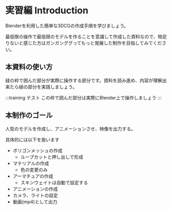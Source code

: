 # 実習編 Introduction

Blenderを利用した簡単な3DCGの作成手順を学びましょう。

最低限の操作で最低限のモデルを作ることを意識して作成した資料なので、物足りないと感じた方はガンガンググってもっと発展した制作を目指してみてください。

## 本資料の使い方

緑の枠で囲んだ部分が実際に操作する部分です。資料を読み進め、内容が理解出来たら緑の部分を実践しましょう。

:::training テスト
この枠で囲んだ部分は実際にBlender上で操作しましょう
:::

## 本制作のゴール

人型のモデルを作成し、アニメーションさせ、映像を出力する。

具体的には以下を扱います

- ポリゴンメッシュの作成
  - ループカットと押し出しで形成
- マテリアルの作成
  - 色の変更のみ
- アーマチュアの作成
  - スキンウェイトは自動で設定する
- アニメーションの作成
- カメラ、ライトの設定
- 動画(mp4)として出力
